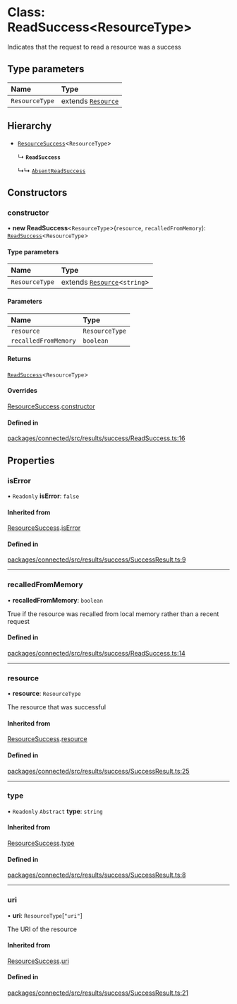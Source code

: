 # Class: ReadSuccess\<ResourceType\>

Indicates that the request to read a resource was a success

## Type parameters

| Name | Type |
| :------ | :------ |
| `ResourceType` | extends [`Resource`](../interfaces/Resource.md) |

## Hierarchy

- [`ResourceSuccess`](ResourceSuccess.md)\<`ResourceType`\>

  ↳ **`ReadSuccess`**

  ↳↳ [`AbsentReadSuccess`](AbsentReadSuccess.md)

## Constructors

### constructor

• **new ReadSuccess**\<`ResourceType`\>(`resource`, `recalledFromMemory`): [`ReadSuccess`](ReadSuccess.md)\<`ResourceType`\>

#### Type parameters

| Name | Type |
| :------ | :------ |
| `ResourceType` | extends [`Resource`](../interfaces/Resource.md)\<`string`\> |

#### Parameters

| Name | Type |
| :------ | :------ |
| `resource` | `ResourceType` |
| `recalledFromMemory` | `boolean` |

#### Returns

[`ReadSuccess`](ReadSuccess.md)\<`ResourceType`\>

#### Overrides

[ResourceSuccess](ResourceSuccess.md).[constructor](ResourceSuccess.md#constructor)

#### Defined in

[packages/connected/src/results/success/ReadSuccess.ts:16](https://github.com/o-development/ldo/blob/0518c5c7483d8344bdec226a595a6c39a34f346f/packages/connected/src/results/success/ReadSuccess.ts#L16)

## Properties

### isError

• `Readonly` **isError**: ``false``

#### Inherited from

[ResourceSuccess](ResourceSuccess.md).[isError](ResourceSuccess.md#iserror)

#### Defined in

[packages/connected/src/results/success/SuccessResult.ts:9](https://github.com/o-development/ldo/blob/0518c5c7483d8344bdec226a595a6c39a34f346f/packages/connected/src/results/success/SuccessResult.ts#L9)

___

### recalledFromMemory

• **recalledFromMemory**: `boolean`

True if the resource was recalled from local memory rather than a recent
request

#### Defined in

[packages/connected/src/results/success/ReadSuccess.ts:14](https://github.com/o-development/ldo/blob/0518c5c7483d8344bdec226a595a6c39a34f346f/packages/connected/src/results/success/ReadSuccess.ts#L14)

___

### resource

• **resource**: `ResourceType`

The resource that was successful

#### Inherited from

[ResourceSuccess](ResourceSuccess.md).[resource](ResourceSuccess.md#resource)

#### Defined in

[packages/connected/src/results/success/SuccessResult.ts:25](https://github.com/o-development/ldo/blob/0518c5c7483d8344bdec226a595a6c39a34f346f/packages/connected/src/results/success/SuccessResult.ts#L25)

___

### type

• `Readonly` `Abstract` **type**: `string`

#### Inherited from

[ResourceSuccess](ResourceSuccess.md).[type](ResourceSuccess.md#type)

#### Defined in

[packages/connected/src/results/success/SuccessResult.ts:8](https://github.com/o-development/ldo/blob/0518c5c7483d8344bdec226a595a6c39a34f346f/packages/connected/src/results/success/SuccessResult.ts#L8)

___

### uri

• **uri**: `ResourceType`[``"uri"``]

The URI of the resource

#### Inherited from

[ResourceSuccess](ResourceSuccess.md).[uri](ResourceSuccess.md#uri)

#### Defined in

[packages/connected/src/results/success/SuccessResult.ts:21](https://github.com/o-development/ldo/blob/0518c5c7483d8344bdec226a595a6c39a34f346f/packages/connected/src/results/success/SuccessResult.ts#L21)
